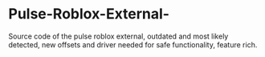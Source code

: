 # Pulse-Roblox-External-
Source code of the pulse roblox external, outdated and most likely detected, new offsets and driver needed for safe functionality, feature rich.
